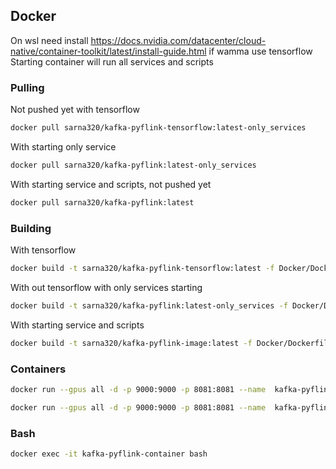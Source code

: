 ## Docker
On wsl need install https://docs.nvidia.com/datacenter/cloud-native/container-toolkit/latest/install-guide.html if wamma use tensorflow
Starting container will run all services and scripts

### Pulling
Not pushed yet with tensorflow
```sh
docker pull sarna320/kafka-pyflink-tensorflow:latest-only_services
```

With starting only service
```sh
docker pull sarna320/kafka-pyflink:latest-only_services
```

With starting service and scripts, not pushed yet
```sh
docker pull sarna320/kafka-pyflink:latest
```

### Building
With tensorflow
```sh
docker build -t sarna320/kafka-pyflink-tensorflow:latest -f Docker/Dockerfile_tensorflow_only_services Docker
```

With out tensorflow with only services starting 
```sh
docker build -t sarna320/kafka-pyflink:latest-only_services -f Docker/Dockerfile_no_tensorflow_only_services Docker
```

With starting service and scripts
```sh
docker build -t sarna320/kafka-pyflink-image:latest -f Docker/Dockerfile_no_tensorflow Docker
```

### Containers
```sh
docker run --gpus all -d -p 9000:9000 -p 8081:8081 --name  kafka-pyflink-tf-container -v ${PWD}/code/:/home/kafka/code/ sarna320/kafka-pyflink-tensorflow:latest
```

```sh
docker run --gpus all -d -p 9000:9000 -p 8081:8081 --name  kafka-pyflink-container -v ${PWD}/code/:/home/kafka/code/ sarna320/kafka-pyflink:latest-only_services
```

### Bash 
```sh
docker exec -it kafka-pyflink-container bash
```
